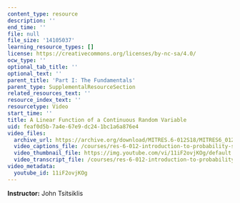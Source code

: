 ```yaml
---
content_type: resource
description: ''
end_time: ''
file: null
file_size: '14105037'
learning_resource_types: []
license: https://creativecommons.org/licenses/by-nc-sa/4.0/
ocw_type: ''
optional_tab_title: ''
optional_text: ''
parent_title: 'Part I: The Fundamentals'
parent_type: SupplementalResourceSection
related_resources_text: ''
resource_index_text: ''
resourcetype: Video
start_time: ''
title: A Linear Function of a Continuous Random Variable
uid: feaf0d5b-7a4e-67e9-dc24-1bc1a6a876e4
video_files:
  archive_url: https://archive.org/download/MITRES.6-012S18/MITRES6_012S18_L11-03_300k.mp4
  video_captions_file: /courses/res-6-012-introduction-to-probability-spring-2018/d39444b61e78503c8806b6e98152667a_11iF2ovjKOg.vtt
  video_thumbnail_file: https://img.youtube.com/vi/11iF2ovjKOg/default.jpg
  video_transcript_file: /courses/res-6-012-introduction-to-probability-spring-2018/9ad8da23b2368dd6de5bae167517d56b_11iF2ovjKOg.pdf
video_metadata:
  youtube_id: 11iF2ovjKOg
---
```


**Instructor:** John Tsitsiklis

